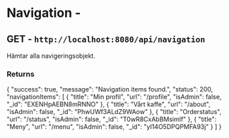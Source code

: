 # Navigation -



## GET - `http://localhost:8080/api/navigation`
Hämtar alla navigeringsobjekt.

### Returns
{
  "success": true,
  "message": "Navigation items found.",
  "status": 200,
  "navigationItems": [
    {
      "title": "Min profil",
      "url": "/profile",
      "isAdmin": false,
      "_id": "EXENHpAEBN8mRNNO"
    },
    {
      "title": "Vårt kaffe",
      "url": "/about",
      "isAdmin": false,
      "_id": "PhwUWf3ALdZ9WAow"
    },
    {
      "title": "Orderstatus",
      "url": "/status",
      "isAdmin": false,
      "_id": "T0wR8CxAbBMsimlf"
    },
    {
      "title": "Meny",
      "url": "/menu",
      "isAdmin": false,
      "_id": "yI14O5DPQPMFA93j"
    }
  ]
}